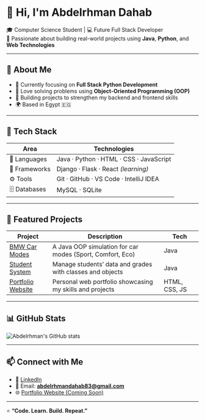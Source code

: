 # 👋 Hi, I'm Abdelrhman Dahab  

🎓 Computer Science Student | 💻 Future Full Stack Developer  
🚀 Passionate about building real-world projects using **Java**, **Python**, and **Web Technologies**

---

## 🧠 About Me
- 🎯 Currently focusing on **Full Stack Python Development**  
- 🧩 Love solving problems using **Object-Oriented Programming (OOP)**  
- 🧱 Building projects to strengthen my backend and frontend skills  
- 🌍 Based in Egypt 🇪🇬  

---

## 🧰 Tech Stack
| Area | Technologies |
|------|---------------|
| 💬 Languages | Java · Python · HTML · CSS · JavaScript |
| 🧠 Frameworks | Django · Flask · React *(learning)* |
| ⚙️ Tools | Git · GitHub · VS Code · IntelliJ IDEA |
| 🗄️ Databases | MySQL · SQLite |

---

## 💼 Featured Projects
| Project | Description | Tech |
|----------|--------------|------|
| [BMW Car Modes](https://github.com/abdelrhmandahab83-stack/bmw-car-modes) | A Java OOP simulation for car modes (Sport, Comfort, Eco) | Java |
| [Student System](https://github.com/abdelrhmandahab83-stack/student-system) | Manage students’ data and grades with classes and objects | Java |
| [Portfolio Website](https://github.com/abdelrhmandahab83-stack/portfolio) | Personal web portfolio showcasing my skills and projects | HTML, CSS, JS |

---

## 📊 GitHub Stats
![Abdelrhman's GitHub stats](https://github-readme-stats.vercel.app/api?username=abdelrhmandahab83-stack&show_icons=true&theme=tokyonight)

---

## 📫 Connect with Me
- 💼 [LinkedIn](https://linkedin.com/in/abdelrhmandahab83-stack)  
- 📧 Email: **abdelrhmandahab83@gmail.com**  
- 🌐 [Portfolio Website (Coming Soon)](https://abdelrhmandahab83-stack.github.io)

---

⭐ **“Code. Learn. Build. Repeat.”**
